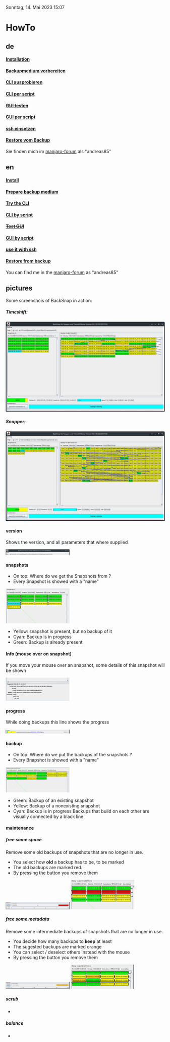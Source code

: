 Sonntag, 14. Mai 2023 15:07 
# HowTo

## de
#### [Installation](install_de.md) 
#### [Backupmedium vorbereiten](device_de.md)
#### [CLI ausprobieren](clitest_de.md)
#### [CLI per script](backup_de.md)
#### ~~[GUI testen](guitest_de.md)~~
#### [GUI per script](backup_de.md)
####  [ssh einsetzen](backup_de.md)
#### [Restore vom Backup](restore_de.md)
Sie finden mich im [manjaro-forum](https://forum.manjaro.org/t/howto-hilfsprogramm-fur-backup-btrfs-snapshots-mit-send-recieve/130154) als "andreas85"

## en
#### [Install](install_en.md)
#### [Prepare backup medium](device_en.md)
#### [Try the CLI](clitest_en.md)
#### [CLI by script](backup_en.md)
#### ~~[Test GUI](guitest_en.md)~~
#### [GUI by script](backup_en.md)
#### [use it with ssh](backup_en.md)
#### [Restore from backup](restore_en.md)
You can find me in the [manjaro-forum](https://forum.manjaro.org/t/howto-hilfsprogramm-fur-backup-btrfs-snapshots-mit-send-recieve/130154) as "andreas85"
## pictures
Some screenshois of BackSnap in action:
##### Timeshift:
![BackSnap in action](timeshift.png  "BackSnap gui")
##### Snapper:
![BackSnap in action](gui.png  "BackSnap gui")

#### version
Shows the version, and all parameters that where supplied

<img src="gui_version.png" width=40% height=40%>

#### snapshots
* On top: Where do we get the Snapshots from ?
* Every Snapshot is showed with a "name"

<img src="gui_snapshots.png" width=40% height=40%> 

* Yellow: snapshot is present, but no backup of it
* Cyan: Backup is in progress 
* Green: Backup is already present

#### Info (mouse over on snapshot)
If you move your mouse over an snapshot, some details of this snapshot will be shown

<img src="gui_snapshot_details.png" width=40% height=40%>

#### progress
While doing backups this line shows the progress

<img src="gui_progress.png" width=40% height=40%>

#### backup
* On top: Where do we put the backups of the snapshots  ?
* Every Bnapshot is showed with a "name"

<img src="gui_backup.png" width=40% height=40%>

* Green: Backup of an existing snapshot
* Yellow: Backup of a nonexisting snapshot
* Cyan: Backup is in progress
Backups that build on each other are visually connected by a black line

#### maintenance
##### free some space
Remove some old backups of snapshots that are no longer in use. 
* You select how **old** a backup has to be, to be marked 
* The old backups are marked red.
* By pressing the button you remove them

<img src="gui_free_some_space.png" width=40% height=40%>
<img src="gui_free_some_space2.png" width=40% height=40%>

##### free some metadata
Remove some intermediate backups of snapshots that are no longer in use.
* You decide how many backups to **keep** at least
* The sugested backups are marked orange
* You can select / deselect others instead with the mouse
* By pressing the button you remove them

 <img src="gui_free_some_metadata.png" width=40% height=40%>
 <img src="gui_free_some_metadata2.png" width=40% height=40%>

##### scrub
 -
##### balance
 -